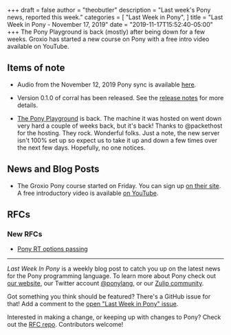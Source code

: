 +++
draft = false
author = "theobutler"
description = "Last week's Pony news, reported this week."
categories = [
    "Last Week in Pony",
]
title = "Last Week in Pony - November 17, 2019"
date = "2019-11-17T15:52:40-05:00"
+++
The Pony Playground is back (mostly) after being down for a few weeks. Groxio has started a new course on Pony with a free intro video available on YouTube.
<!--more-->

## Items of note

- Audio from the November 12, 2019 Pony sync is available [here](https://sync-recordings.ponylang.io/r/2019_11_12.m4a).

- Version 0.1.0 of corral has been released. See the [release notes](https://github.com/ponylang/corral/releases/tag/0.1.0) for more details.

- [The Pony Playground](https://playground.ponylang.io/) is back. The machine it was hosted on went down very hard a couple of weeks back, but it's back! Thanks to @packethost for the hosting. They rock. Wonderful folks. Just a note, the new server isn't 100% set up so expect us to take it up and down a few times over the next few days. Hopefully, no one notices.

## News and Blog Posts

- The Groxio Pony course started on Friday. You can sign up [on their site](https://grox.io/). A free introductory video is available [on YouTube](https://www.youtube.com/watch?reload=9&v=ODBd9S1jV2s&feature=youtu.be).

## RFCs

### New RFCs

- [Pony RT options passing](https://github.com/ponylang/rfcs/pull/155)

---

_Last Week In Pony_ is a weekly blog post to catch you up on the latest news for the Pony programming language. To learn more about Pony check out [our website](https://ponylang.io), our Twitter account [@ponylang](https://twitter.com/ponylang), or our [Zulip community](https://ponylang.zulipchat.com).

Got something you think should be featured? There's a GitHub issue for that! Add a comment to the [open "Last Week in Pony" issue](https://github.com/ponylang/ponylang.github.io/issues?q=is%3Aissue+is%3Aopen+label%3Alast-week-in-pony).

Interested in making a change, or keeping up with changes to Pony? Check out the [RFC repo](https://github.com/ponylang/rfcs). Contributors welcome!
